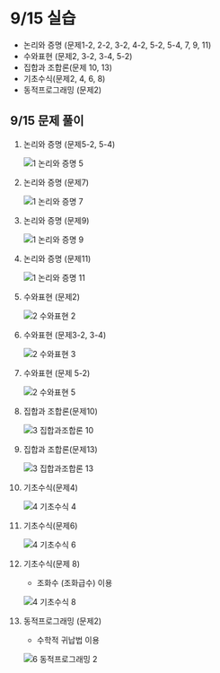 # 9/15 실습

- 논리와 증명 (문제1-2, 2-2, 3-2, 4-2, 5-2, 5-4, 7, 9, 11)
- 수와표현 (문제2, 3-2, 3-4, 5-2)
- 집합과 조합론(문제 10, 13)
- 기초수식(문제2, 4, 6, 8)
- 동적프로그래밍 (문제2)



## 9/15 문제 풀이

1. 논리와 증명 (문제5-2, 5-4)

   ![1 논리와 증명 5](https://user-images.githubusercontent.com/109335452/190536188-0e482c61-d4f8-4507-bd2f-3403f9477936.png)

2. 논리와 증명 (문제7)

   ![1 논리와 증명 7](https://user-images.githubusercontent.com/109335452/190536191-c3fccb99-1059-426d-a128-0d449e01a334.png)

3. 논리와 증명 (문제9)

   ![1 논리와 증명 9](https://user-images.githubusercontent.com/109335452/190536192-eb395d6d-6d37-4f6c-8bee-bfe506316fcb.png)

4. 논리와 증명 (문제11)

   ![1 논리와 증명 11](https://user-images.githubusercontent.com/109335452/190536195-3883858f-78da-4490-9842-967951b3f981.png)

5. 수와표현 (문제2)

   ![2 수와표현 2](https://user-images.githubusercontent.com/109335452/190536197-d5ff1d6d-8e82-46f5-865d-934f874c6bd6.png)

6. 수와표현 (문제3-2, 3-4)

   ![2 수와표현 3](https://user-images.githubusercontent.com/109335452/190536199-1aedbe0f-bb24-494f-99c4-4b78a09afce7.png)

7. 수와표현 (문제 5-2)

   ![2 수와표현 5](https://user-images.githubusercontent.com/109335452/190536200-0c8d1424-444c-462a-9468-16cf148ef09a.png)

8. 집합과 조합론(문제10)

   ![3 집합과조합론 10](https://user-images.githubusercontent.com/109335452/190536201-5db62728-a202-43a4-9c61-208630cdf011.png)

9. 집합과 조합론(문제13)

   ![3 집합과조합론 13](https://user-images.githubusercontent.com/109335452/190536202-9e695d50-fbc4-472d-ac7a-6f8efd74028a.png)

10. 기초수식(문제4)

    ![4 기초수식 4](https://user-images.githubusercontent.com/109335452/190536204-1066a98d-0130-4e36-b6bc-2c74eafda6d3.png)

11. 기초수식(문제6)

    ![4 기초수식 6](https://user-images.githubusercontent.com/109335452/190536206-d0cd3bc8-5c43-4e9d-920b-f666ef0f626d.png)

12. 기초수식(문제 8)

    - 조화수 (조화급수) 이용

    ![4 기초수식 8](https://user-images.githubusercontent.com/109335452/190536209-973c45db-65bb-4da4-88a1-5276a14fc180.png)

13. 동적프로그래밍 (문제2)

    - 수학적 귀납법 이용

    ![6  동적프로그래밍 2](https://user-images.githubusercontent.com/109335452/190537019-09698915-ecdd-431e-b8d6-4d128e7dbacf.png)

    

